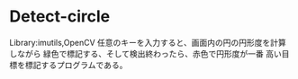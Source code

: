# Detect-circle
Library:imutils,OpenCV
任意のキーを入力すると、画面内の円の円形度を計算しながら
緑色で標記する、そして検出終わったら、赤色で円形度が一番
高い目標を標記するプログラムである。
